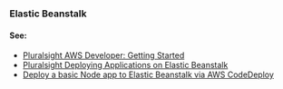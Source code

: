 ### Elastic Beanstalk

#### See:
* [Pluralsight AWS Developer: Getting Started](https://app.pluralsight.com/course-player?clipId=dce1fa78-ed63-4f35-af62-6ac2f45d0eaa)
* [Pluralsight Deploying Applications on Elastic Beanstalk](https://app.pluralsight.com/course-player?clipId=dce1fa78-ed63-4f35-af62-6ac2f45d0eaa)
* [Deploy a basic Node app to Elastic Beanstalk via AWS CodeDeploy](https://www.youtube.com/watch?v=b0g-FJ5Zbb8)
